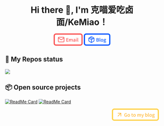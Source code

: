 <h1 align="center">Hi there 👋, I'm 克喵爱吃卤面/KeMiao！</h1>

<p align="center">
  <a href="mailto:me@mail.kemeow.top"><img height="40" src="./.images/email.svg" /></a>
  <a href="https://hao.kemeow.top"><img height="40" src="./.images/blog.svg" /></a>
</p>

## 🎒 My Repos status

<a href="https://github.com/kemiaofxjun/github-readme-stats"><img align="center" src="https://github-readme-stats.vercel.app/api?username=kemiaofxjun&show_icons=true&theme=radical" style="max-width:100%;"></a>

## 📦 Open source projects

[![ReadMe Card](https://github-readme-stats.vercel.app/api/pin/?username=kemiaofxjun&repo=kemiaofxjun-notion-next&theme=dark)](https://github.com/kemiaofxjun/kemiaofxjun-notion-next) [![ReadMe Card](https://github-readme-stats.vercel.app/api/pin/?username=wallleap&repo=plain&theme=dark)](https://github.com/wallleap/plain)

<!-- These are built by [github-readme-stats](https:github.com/anuraghazra/github-readme-stats) -->

<p align="right">
<a href="https://hao.kemeow.top"><img height="40" src="./.images/goto.svg" /></a>
</p>

